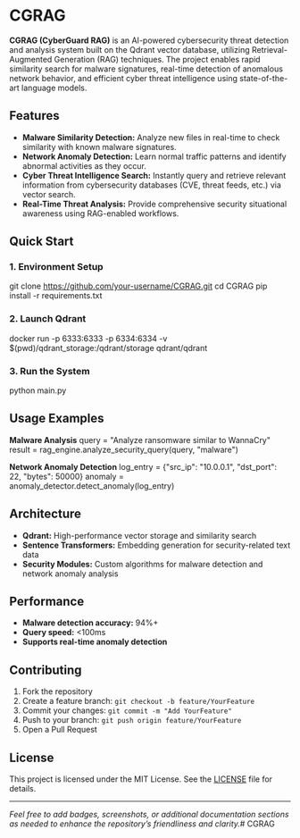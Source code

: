 # CGRAG

**CGRAG (CyberGuard RAG)** is an AI-powered cybersecurity threat detection and analysis system built on the Qdrant vector database, utilizing Retrieval-Augmented Generation (RAG) techniques. The project enables rapid similarity search for malware signatures, real-time detection of anomalous network behavior, and efficient cyber threat intelligence using state-of-the-art language models.

## Features

- **Malware Similarity Detection:** Analyze new files in real-time to check similarity with known malware signatures.
- **Network Anomaly Detection:** Learn normal traffic patterns and identify abnormal activities as they occur.
- **Cyber Threat Intelligence Search:** Instantly query and retrieve relevant information from cybersecurity databases (CVE, threat feeds, etc.) via vector search.
- **Real-Time Threat Analysis:** Provide comprehensive security situational awareness using RAG-enabled workflows.

## Quick Start

### 1. Environment Setup

git clone https://github.com/your-username/CGRAG.git
cd CGRAG
pip install -r requirements.txt


### 2. Launch Qdrant

docker run -p 6333:6333 -p 6334:6334 -v $(pwd)/qdrant_storage:/qdrant/storage qdrant/qdrant


### 3. Run the System

python main.py


## Usage Examples

**Malware Analysis**
query = "Analyze ransomware similar to WannaCry"
result = rag_engine.analyze_security_query(query, "malware")


**Network Anomaly Detection**
log_entry = {"src_ip": "10.0.0.1", "dst_port": 22, "bytes": 50000}
anomaly = anomaly_detector.detect_anomaly(log_entry)


## Architecture

- **Qdrant:** High-performance vector storage and similarity search
- **Sentence Transformers:** Embedding generation for security-related text data
- **Security Modules:** Custom algorithms for malware detection and network anomaly analysis

## Performance

- **Malware detection accuracy:** 94%+
- **Query speed:** <100ms
- **Supports real-time anomaly detection**

## Contributing

1. Fork the repository  
2. Create a feature branch: `git checkout -b feature/YourFeature`  
3. Commit your changes: `git commit -m "Add YourFeature"`  
4. Push to your branch: `git push origin feature/YourFeature`  
5. Open a Pull Request  

## License

This project is licensed under the MIT License. See the [LICENSE](LICENSE) file for details.

---

*Feel free to add badges, screenshots, or additional documentation sections as needed to enhance the repository’s friendliness and clarity.*# CGRAG
